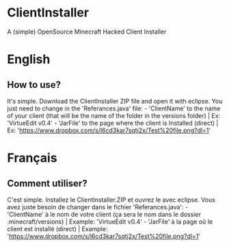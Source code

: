 # ClientInstaller
A (simple) OpenSource Minecraft Hacked Client Installer

# English
## How to use?
It's simple. Download the ClientInstaller ZIP file and open it with eclipse.
You just need to change in the 'Referances.java' file:
    - 'ClientName' to the name of your client (that will be the name of the folder in the versions folder) | Ex: 'VirtueEdit v0.4'
    - 'JarFile' to the page where the client is Installed (direct) | Ex: 'https://www.dropbox.com/s/l6cd3kar7sqtj2x/Test%20file.png?dl=1'

# Français
## Comment utiliser?
C'est simple. Installez le ClientInstaller.ZIP et ouvrez le avec eclipse.
Vous avez juste besoin de changer dans le fichier 'Referances.java':
    - 'ClientName' à le nom de votre client (ça sera le nom dans le dossier .minecraft/versions) | Example: 'VirtueEdit v0.4'
    - 'JarFile' à la page oû le client est installé (direct) | Example: 'https://www.dropbox.com/s/l6cd3kar7sqtj2x/Test%20file.png?dl=1'
